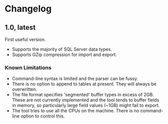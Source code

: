 ﻿# Changelog

## 1.0, latest

First useful version.

* Supports the majority of SQL Server data types.
* Supports GZip compression for import and export.

### Known Limitations

* Command-line syntax is limited and the parser can be fussy.
* There is no option to append to tables at present. They will always be
  overwritten.
* The file format specifies 'segmented' buffer types in excess of 2GB. These
  are not currently implemented and the tool tends to buffer fields in memory,
  so particularly large field values (~1GB) might fail to export.
* The tool tries to use all the CPUs on the machine. There is no command-line
  option to control this.
